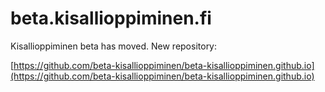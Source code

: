 # beta.kisallioppiminen.fi

Kisallioppiminen beta has moved. New repository:

[https://github.com/beta-kisallioppiminen/beta-kisallioppiminen.github.io](https://github.com/beta-kisallioppiminen/beta-kisallioppiminen.github.io)
